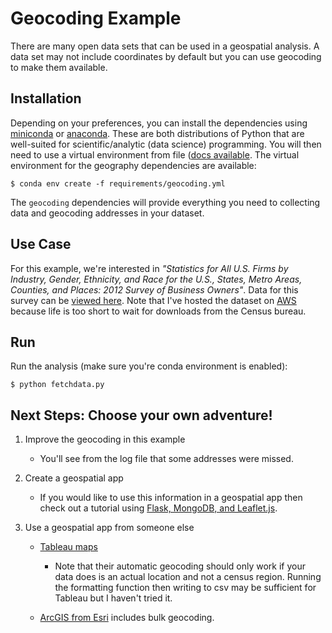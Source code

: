 Geocoding Example
=================

There are many open data sets that can be used in a geospatial
analysis. A data set may not include coordinates by default
but you can use geocoding to make them available.

Installation
------------

Depending on your preferences, you can install the dependencies using
[miniconda](http://conda.pydata.org/miniconda.html) or [anaconda](https://www.continuum.io/downloads). These are both distributions of Python
that are well-suited for scientific/analytic (data science) programming.
You will then need to use a virtual environment from file
([docs available](http://conda.pydata.org/docs/using/envs.html). The
virtual environment for the geography dependencies are available:

```shell
$ conda env create -f requirements/geocoding.yml
```
The `geocoding` dependencies will provide everything you need to collecting
data and geocoding addresses in your dataset.

Use Case
--------

For this example, we're interested in *"Statistics for All U.S. Firms by
Industry, Gender, Ethnicity, and Race for the U.S., States, Metro Areas,
Counties, and Places: 2012 Survey of Business Owners"*. Data for this
survey can be [viewed here](http://factfinder.census.gov/faces/tableservices/jsf/pages/prooductview.xhtml?pid=SBO_2012_00CSA01&prodType=table).
Note that I've hosted the dataset on [AWS](https://aws.amazon.com/)
because life is too short to wait for downloads from the Census bureau.

Run
---

Run the analysis (make sure you're conda environment is enabled):

```shell
$ python fetchdata.py
```

Next Steps: Choose your own adventure!
---------------------------------------

1. Improve the geocoding in this example

   * You'll see from the log file that some addresses were missed.

1. Create a geospatial app

	* If you would like to use this information in a geospatial app 
	  then check out a tutorial using [Flask, MongoDB, and Leaflet.js](openshift-mongo-flask-example). 

1. Use a geospatial app from someone else

	* [Tableau maps](https://www.tableau.com/stories/topic/maps)

	  - Note that their automatic geocoding should only work if your data
		does is an actual location and not a census region. Running the 
		formatting function then writing to csv may be sufficient for
		Tableau but I haven't tried it.

	* [ArcGIS from Esri](https://blogs.esri.com/esri/arcgis/2011/02/09/tuning-a-locator-for-improved-performance/) includes bulk geocoding. 

